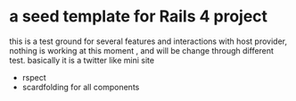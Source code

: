# a seed template for Rails 4 project
this is a test ground for several features and interactions with host provider,
nothing is working at this moment , and will be change through different test.
basically it is a twitter like mini site
- rspect 
- scardfolding for all components
